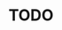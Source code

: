---
title: TODO
permalink: /diagrammes-activites/#TODO
nav_order: 1
parent: Diagrammes d'activités
---